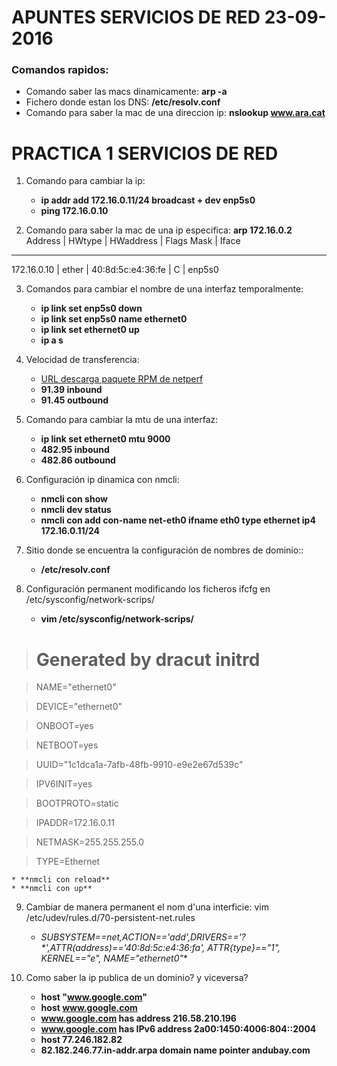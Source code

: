 # APUNTES SERVICIOS DE RED 23-09-2016

### Comandos rapidos:
* Comando saber las macs dinamicamente: **arp -a**
* Fichero donde estan los DNS: **/etc/resolv.conf**
* Comando para saber la mac de una direccion ip: **nslookup www.ara.cat**

# PRACTICA 1 SERVICIOS DE RED

1. Comando para cambiar la ip: 
	* **ip addr add 172.16.0.11/24 broadcast + dev enp5s0**
	* **ping 172.16.0.10**
	
2. Comando para saber la mac de una ip especifica: **arp 172.16.0.2**
Address           |       HWtype | HWaddress         |  Flags Mask      |         Iface
------------------------------------------------------------------------------------------
172.16.0.10       |       ether  | 40:8d:5c:e4:36:fe |  C               |      enp5s0

3. Comandos para cambiar el nombre de una interfaz temporalmente:
	* **ip link set enp5s0 down**
	* **ip link set enp5s0 name ethernet0**
	* **ip link set ethernet0 up**
	* **ip a s**

4. Velocidad de transferencia:
	* [URL descarga paquete RPM de netperf](http://fr2.rpmfind.net/linux/rpm2html/search.php?query=netperf)
	* **91.39 inbound**
	* **91.45 outbound**

5. Comando para cambiar la mtu de una interfaz:
	* **ip link set ethernet0 mtu 9000**
	* **482.95 inbound**
	* **482.86 outbound**

6. Configuración ip dinamica con nmcli:
	* **nmcli con show**
	* **nmcli dev status**
	* **nmcli con add con-name net-eth0 ifname eth0 type ethernet ip4 172.16.0.11/24**

7. Sitio donde se encuentra la configuración de nombres de dominio::
	* **/etc/resolv.conf**

8. Configuración permanent modificando los ficheros ifcfg en /etc/sysconfig/network-scrips/
	* **vim /etc/sysconfig/network-scrips/**
	
># Generated by dracut initrd

>NAME="ethernet0"

>DEVICE="ethernet0"

>ONBOOT=yes

>NETBOOT=yes

>UUID="1c1dca1a-7afb-48fb-9910-e9e2e67d539c"

>IPV6INIT=yes

>BOOTPROTO=static

>IPADDR=172.16.0.11

>NETMASK=255.255.255.0

>TYPE=Ethernet

	* **nmcli con reload**
	* **nmcli con up**

9. Cambiar de manera permanent el nom d'una interficie:
vim /etc/udev/rules.d/70-persistent-net.rules
	* **SUBSYSTEM==net,ACTION=='add',DRIVERS=='?\*',ATTR(address)=='40:8d:5c:e4:36:fa', ATTR{type}=="1", KERNEL=="e*", NAME="ethernet0"**

10. Como saber la ip publica de un dominio? y viceversa?
	* **host "www.google.com"**
	* **host www.google.com**
	* **www.google.com has address 216.58.210.196**
	* **www.google.com has IPv6 address 2a00:1450:4006:804::2004**
	* **host 77.246.182.82**
	* **82.182.246.77.in-addr.arpa domain name pointer andubay.com**


